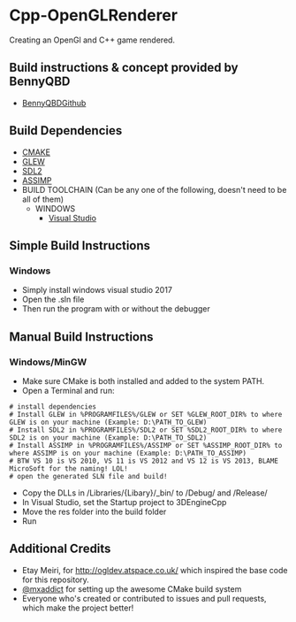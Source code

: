 Cpp-OpenGLRenderer
==

Creating an OpenGl and C++ game rendered.

## Build instructions & concept provided by BennyQBD
- [BennyQBDGithub](https://github.com/BennyQBD)

## Build Dependencies ##
- [CMAKE](http://www.cmake.org/)
- [GLEW](http://glew.sourceforge.net/)
- [SDL2](http://www.libsdl.org/)
- [ASSIMP](http://assimp.sourceforge.net/)
- BUILD TOOLCHAIN (Can be any one of the following, doesn't need to be all of them)
	- WINDOWS
		- [Visual Studio](http://www.visualstudio.com/)

## Simple Build Instructions ##
### Windows ###
- Simply install windows visual studio 2017
- Open the .sln file
- Then run the program with or without the debugger

## Manual Build Instructions ##
### Windows/MinGW ###
- Make sure CMake is both installed and added to the system PATH.
- Open a Terminal and run:
```Shell
# install dependencies
# Install GLEW in %PROGRAMFILES%/GLEW or SET %GLEW_ROOT_DIR% to where GLEW is on your machine (Example: D:\PATH_TO_GLEW)
# Install SDL2 in %PROGRAMFILES%/SDL2 or SET %SDL2_ROOT_DIR% to where SDL2 is on your machine (Example: D:\PATH_TO_SDL2)
# Install ASSIMP in %PROGRAMFILES%/ASSIMP or SET %ASSIMP_ROOT_DIR% to where ASSIMP is on your machine (Example: D:\PATH_TO_ASSIMP)
# BTW VS 10 is VS 2010, VS 11 is VS 2012 and VS 12 is VS 2013, BLAME MicroSoft for the naming! LOL! 
# open the generated SLN file and build!
```
- Copy the DLLs in /Libraries/{Libary}/_bin/ to /Debug/ and /Release/
- In Visual Studio, set the Startup project to 3DEngineCpp
- Move the res folder into the build folder
- Run

## Additional Credits ##
- Etay Meiri, for http://ogldev.atspace.co.uk/ which inspired the base code for this repository.
- [@mxaddict](https://github.com/mxaddict) for setting up the awesome CMake build system
- Everyone who's created or contributed to issues and pull requests, which make the project better!
